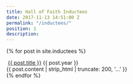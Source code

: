 ```yaml
---
title: Hall of Faith Inductees
date: 2017-11-13 14:51:00 Z
permalink: "/inductees/"
position: 1
description: 
---
```


{% for post in site.inductees %}
<div class="col-xs-12 col-sm-6">
<div class="team-entry">
<a class="team-img"><img class="img-responsive" src="{{ post.img }}" alt=""></a>
<a class="team-title" href="{{ post.url }}">{{ post.title }}</a>
<a class="team-pos">{{ post.year }}</a>
<div class="team-text">{{ post.content | strip_html | truncate: 200, '...' }}</div>
</div>
</div>
{% endfor %}
